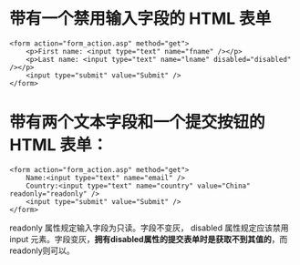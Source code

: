 # 带有一个禁用输入字段的 HTML 表单

    <form action="form_action.asp" method="get">
        <p>First name: <input type="text" name="fname" /></p>
        <p>Last name: <input type="text" name="lname" disabled="disabled" /></p>
        <input type="submit" value="Submit" />
    </form>



# 带有两个文本字段和一个提交按钮的 HTML 表单：

    <form action="form_action.asp" method="get">
        Name:<input type="text" name="email" />
        Country:<input type="text" name="country" value="China" readonly="readonly" />
        <input type="submit" value="Submit" />
    </form>

readonly 属性规定输入字段为只读。字段不变灰，
disabled 属性规定应该禁用 input 元素。字段变灰，**拥有disabled属性的提交表单时是获取不到其值的**，而readonly则可以。